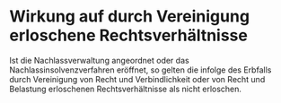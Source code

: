 # Wirkung auf durch Vereinigung erloschene Rechtsverhältnisse

Ist die Nachlassverwaltung angeordnet oder das Nachlassinsolvenzverfahren eröffnet, so gelten die infolge des Erbfalls durch Vereinigung von Recht und Verbindlichkeit oder von Recht und Belastung erloschenen Rechtsverhältnisse als nicht erloschen. 

